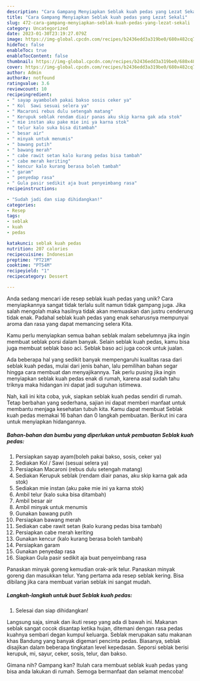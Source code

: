 ```yaml
---
description: "Cara Gampang Menyiapkan Seblak kuah pedas yang Lezat Sekali"
title: "Cara Gampang Menyiapkan Seblak kuah pedas yang Lezat Sekali"
slug: 472-cara-gampang-menyiapkan-seblak-kuah-pedas-yang-lezat-sekali
category: Uncategorized
date: 2023-01-30T23:19:27.079Z
image: https://img-global.cpcdn.com/recipes/b2436edd3a319be0/680x482cq70/seblak-kuah-pedas-foto-resep-utama.jpg
hideToc: false
enableToc: true
enableTocContent: false
thumbnail: https://img-global.cpcdn.com/recipes/b2436edd3a319be0/680x482cq70/seblak-kuah-pedas-foto-resep-utama.jpg
cover: https://img-global.cpcdn.com/recipes/b2436edd3a319be0/680x482cq70/seblak-kuah-pedas-foto-resep-utama.jpg
author: Admin
authorAv: notfound
ratingvalue: 3.6
reviewcount: 10
recipeingredient:
- " sayap ayamboleh pakai bakso sosis ceker ya"
- " Kol  Sawi sesuai selera ya"
- " Macaroni rebus dulu setengah matang"
- " Kerupuk seblak rendam diair panas aku skip karna gak ada stok"
- " mie instan aku pake mie ini ya karna stok"
- " telur kalo suka bisa ditambah"
- " besar air"
- " minyak untuk menumis"
- " bawang putih"
- " bawang merah"
- " cabe rawit setan kalo kurang pedas bisa tambah"
- " cabe merah keriting"
- " kencur kalo kurang berasa boleh tambah"
- " garam"
- " penyedap rasa"
- " Gula pasir sedikit aja buat penyeimbang rasa"
recipeinstructions:

- "Sudah jadi dan siap dihidangkan!"
categories:
- Resep
tags:
- seblak
- kuah
- pedas

katakunci: seblak kuah pedas 
nutrition: 207 calories
recipecuisine: Indonesian
preptime: "PT21M"
cooktime: "PT54M"
recipeyield: "1"
recipecategory: Dessert

---
```





Anda sedang mencari ide resep seblak kuah pedas yang unik? Cara menyiapkannya sangat tidak terlalu sulit namun tidak gampang juga. Jika salah mengolah maka hasilnya tidak akan memuaskan dan justru cenderung tidak enak. Padahal seblak kuah pedas yang enak seharusnya mempunyai aroma dan rasa yang dapat memancing selera Kita.





Kamu perlu menyiapkan semua bahan seblak malam sebelumnya jika ingin membuat seblak porsi dalam banyak. Selain seblak kuah pedas, kamu bisa juga membuat seblak baso aci. Seblak baso aci juga cocok untuk jualan.

Ada beberapa hal yang sedikit banyak mempengaruhi kualitas rasa dari seblak kuah pedas, mulai dari jenis bahan, lalu pemilihan bahan segar hingga cara membuat dan menyajikannya. Tak perlu pusing jika ingin menyiapkan seblak kuah pedas enak di rumah, karena asal sudah tahu triknya maka hidangan ini dapat jadi suguhan istimewa.






Nah, kali ini kita coba, yuk, siapkan seblak kuah pedas sendiri di rumah. Tetap berbahan yang sederhana, sajian ini dapat memberi manfaat untuk membantu menjaga kesehatan tubuh kita. Kamu dapat membuat Seblak kuah pedas memakai 16 bahan dan 0 langkah pembuatan. Berikut ini cara untuk menyiapkan hidangannya.

<!--inarticleads1-->

##### Bahan-bahan dan bumbu yang diperlukan untuk pembuatan Seblak kuah pedas:

1. Persiapkan  sayap ayam(boleh pakai bakso, sosis, ceker ya)
1. Sediakan  Kol / Sawi (sesuai selera ya)
1. Persiapkan  Macaroni (rebus dulu setengah matang)
1. Sediakan  Kerupuk seblak (rendam diair panas, aku skip karna gak ada stok)
1. Sediakan  mie instan (aku pake mie ini ya karna stok)
1. Ambil  telur (kalo suka bisa ditambah)
1. Ambil  besar air
1. Ambil  minyak untuk menumis
1. Gunakan  bawang putih
1. Persiapkan  bawang merah
1. Sediakan  cabe rawit setan (kalo kurang pedas bisa tambah)
1. Persiapkan  cabe merah keriting
1. Gunakan  kencur (kalo kurang berasa boleh tambah)
1. Persiapkan  garam
1. Gunakan  penyedap rasa
1. Siapkan  Gula pasir sedikit aja buat penyeimbang rasa


Panaskan minyak goreng kemudian orak-arik telur. Panaskan minyak goreng dan masukkan telur. Yang pertama ada resep seblak kering. Bisa dibilang jika cara membuat varian seblak ini sangat mudah. 

<!--inarticleads2-->

##### Langkah-langkah untuk buat Seblak kuah pedas:


1. Selesai dan siap dihidangkan!

Langsung saja, simak dan ikuti resep yang ada di bawah ini. Makanan seblak sangat cocok disantap ketika hujan, ditemani dengan rasa pedas kuahnya sembari degan kumpul keluarga. Seblak merupakan satu makanan khas Bandung yang banyak digemari pencinta pedas. Biasanya, seblak disajikan dalam beberapa tingkatan level kepedasan. Seporsi seblak berisi kerupuk, mi, sayur, ceker, sosis, telur, dan bakso. 

Gimana nih? Gampang kan? Itulah cara membuat seblak kuah pedas yang bisa anda lakukan di rumah. Semoga bermanfaat dan selamat mencoba!
